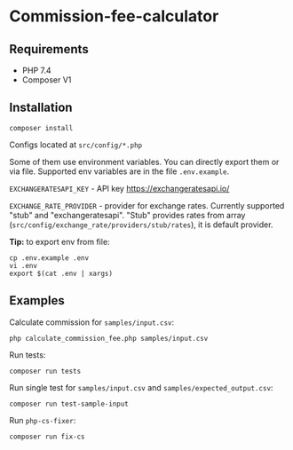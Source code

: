 # Commission-fee-calculator

## Requirements
- PHP 7.4
- Composer V1

## Installation

```composer install
composer install
```

Configs located at `src/config/*.php`

Some of them use environment variables. You can directly export them or via file.
Supported env variables are in the file `.env.example`.

`EXCHANGERATESAPI_KEY` - API key https://exchangeratesapi.io/

`EXCHANGE_RATE_PROVIDER` - provider for exchange rates. 
Currently supported "stub" and "exchangeratesapi". 
"Stub" provides rates from array (`src/config/exchange_rate/providers/stub/rates`),
it is default provider.

**Tip:** to export env from file:
```
cp .env.example .env
vi .env
export $(cat .env | xargs)
``` 

## Examples
Calculate commission for `samples/input.csv`:

`php calculate_commission_fee.php samples/input.csv`

Run tests:

`composer run tests`

Run single test for `samples/input.csv` and `samples/expected_output.csv`:

`composer run test-sample-input`

Run `php-cs-fixer`:

`composer run fix-cs`
